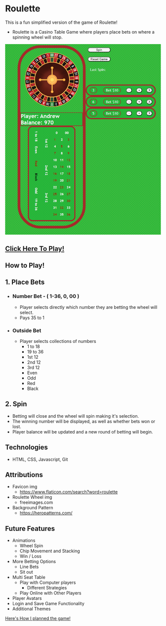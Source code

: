 # Roulette
This is a fun simplified version of the game of Roulette!
- Roulette is a Casino Table Game where players place bets on where a spinning wheel will stop.

![img](assets/Roulette_Table.PNG)

## [Click Here To Play!](https://andrewr-roulette.netlify.app/)


## How to Play!
## 1. Place Bets
- ### Number Bet - ( 1-36, 0, 00 )
    - Player selects directly which number they are betting the wheel will select.
    - Pays 35 to 1
- ### Outside Bet
    - Player selects collections of numbers
        - 1 to 18
        - 19 to 36
        - 1st 12
        - 2nd 12
        - 3rd 12
        - Even
        - Odd
        - Red
        - Black

## 2. Spin
- Betting will close and the wheel will spin making it's selection.
- The winning number will be displayed, as well as whether bets won or lost.
- Player balance will be updated and a new round of betting will begin.

## Technologies
- HTML, CSS, Javascript, Git

## Attributions
- Favicon img
    - https://www.flaticon.com/search?word=roulette
- Roulette Wheel img
    - freeimages.com
- Background Pattern
    - https://heropatterns.com/




## Future Features
- Animations
    - Wheel Spin
    - Chip Movement and Stacking
    - Win / Loss
- More Betting Options
    - Line Bets
    - Sit out
- Multi Seat Table
    - Play with Computer players
        - Different Strategies
    - Play Online with Other Players
- Player Avatars
- Login and Save Game Functionality
- Additional Themes

[Here's How I planned the game!](https://github.com/AndrewRentschler/Roulette/blob/main/Project%20Planning.txt)
